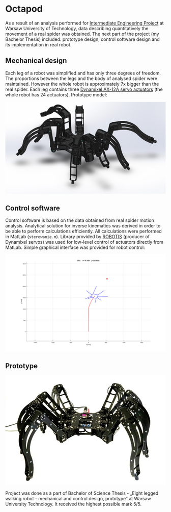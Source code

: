 # Octapod
As a result of an analysis performed for [Intermediate Engineering Project](https://github.com/KarolloS/Spider-motion-analysis) 
at Warsaw University of Technology, data describing quantitatively the movement of a real spider was obtained. The next part of the project
(my Bachelor Thesis) included: prototype design, control software design and its implementation in real robot.

## Mechanical design
Each leg of a robot was simplified and has only three degrees of freedom. The proportions between the legs and the body of analysed 
spider were maintained. However the whole robot is approximately 7x bigger than the real spider. Each leg contains three
[Dynamixel AX-12A servo actuators](http://support.robotis.com/en/product/actuator/dynamixel/ax_series/dxl_ax_actuator.htm) (the whole robot has 
24 actuators). Prototype model: 

![alt text](https://github.com/KarolloS/Octapod/blob/master/robot_model.jpg)

## Control software
Control software is based on the data obtained from real spider motion analysis. Analytical solution for inverse kinematics was 
derived in order to be able to perform calculations efficiently. All calculations were performed in MatLab (`sterowanie.m`). Library provided by
[ROBOTIS](http://support.robotis.com/en/software/dynamixel_sdk/usb2dynamixel/windows/matlab.htm) (producer of Dynamixel servos)
was used for low-level control of actuators directly from MatLab. Simple graphical interface was provided for robot control:

![alt text](https://github.com/KarolloS/Octapod/blob/master/GUI.png)

## Prototype

![alt text](https://github.com/KarolloS/Octapod/blob/master/prototype.JPG)

Project was done as a part of Bachelor of Science Thesis - „Eight legged walking robot - mechanical and control design, prototype” 
at Warsaw University Technology. It received the highest possible mark 5/5.
